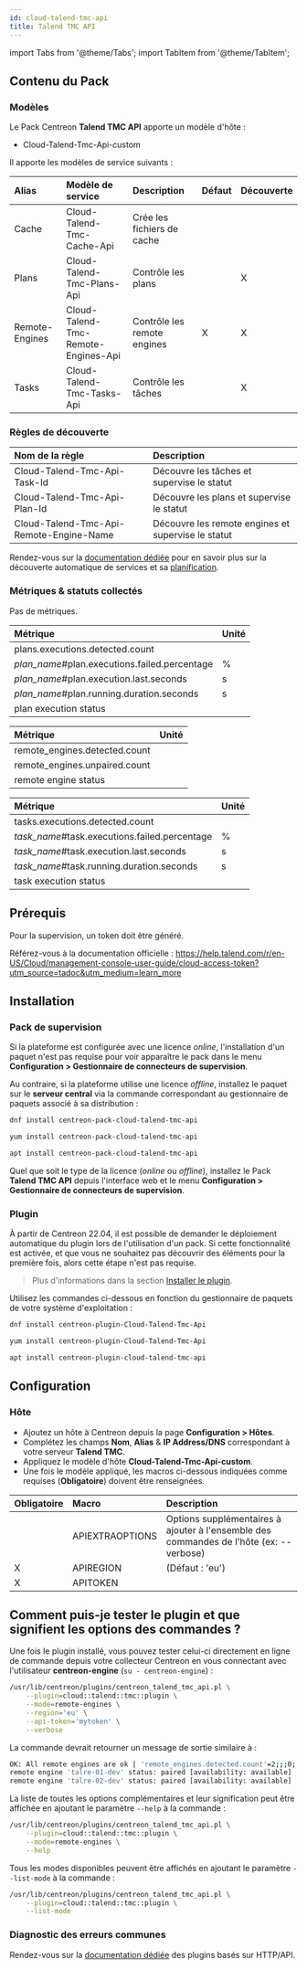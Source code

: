 ```yaml
---
id: cloud-talend-tmc-api
title: Talend TMC API
---
```

import Tabs from '@theme/Tabs';
import TabItem from '@theme/TabItem';

## Contenu du Pack

### Modèles

Le Pack Centreon **Talend TMC API** apporte un modèle d'hôte :

* Cloud-Talend-Tmc-Api-custom

Il apporte les modèles de service suivants :

| Alias          | Modèle de service                   | Description                 | Défaut | Découverte |
|:---------------|:------------------------------------|:----------------------------|:-------|:-----------|
| Cache          | Cloud-Talend-Tmc-Cache-Api          | Crée les fichiers de cache  |        |            |
| Plans          | Cloud-Talend-Tmc-Plans-Api          | Contrôle les plans          |        | X          |
| Remote-Engines | Cloud-Talend-Tmc-Remote-Engines-Api | Contrôle les remote engines | X      | X          |
| Tasks          | Cloud-Talend-Tmc-Tasks-Api          | Contrôle les tâches         |        | X          |

### Règles de découverte

| Nom de la règle                         | Description                                        |
|:----------------------------------------|:---------------------------------------------------|
| Cloud-Talend-Tmc-Api-Task-Id            | Découvre les tâches et supervise le statut         |
| Cloud-Talend-Tmc-Api-Plan-Id            | Découvre les plans et supervise le statut          |
| Cloud-Talend-Tmc-Api-Remote-Engine-Name | Découvre les remote engines et supervise le statut |

Rendez-vous sur la [documentation dédiée](/docs/monitoring/discovery/services-discovery)
pour en savoir plus sur la découverte automatique de services et sa [planification](/docs/monitoring/discovery/services-discovery/#règles-de-découverte).

### Métriques & statuts collectés

<Tabs groupId="sync">
<TabItem value="Cache" label="Cache">

Pas de métriques.

</TabItem>
<TabItem value="Plans" label="Plans">

| Métrique                                      | Unité |
|:----------------------------------------------|:------|
| plans.executions.detected.count               |       |
| *plan_name*#plan.executions.failed.percentage | %     |
| *plan_name*#plan.execution.last.seconds       | s     |
| *plan_name*#plan.running.duration.seconds     | s     |
| plan execution status                         |       |

</TabItem>
<TabItem value="Remote-Engines" label="Remote-Engines">

| Métrique                      | Unité |
|:------------------------------|:------|
| remote_engines.detected.count |       |
| remote_engines.unpaired.count |       |
| remote engine status          |       |

</TabItem>
<TabItem value="Tasks" label="Tasks">

| Métrique                                      | Unité |
|:----------------------------------------------|:------|
| tasks.executions.detected.count               |       |
| *task_name*#task.executions.failed.percentage | %     |
| *task_name*#task.execution.last.seconds       | s     |
| *task_name*#task.running.duration.seconds     | s     |
| task execution status                         |       |

</TabItem>
</Tabs>

## Prérequis

Pour la supervision, un token doit être généré.

Référez-vous à la documentation officielle : https://help.talend.com/r/en-US/Cloud/management-console-user-guide/cloud-access-token?utm_source=tadoc&utm_medium=learn_more

## Installation

### Pack de supervision

Si la plateforme est configurée avec une licence *online*, l'installation d'un paquet
n'est pas requise pour voir apparaître le pack dans le menu **Configuration > Gestionnaire de connecteurs de supervision**.

Au contraire, si la plateforme utilise une licence *offline*, installez le paquet
sur le **serveur central** via la commande correspondant au gestionnaire de paquets
associé à sa distribution :

<Tabs groupId="sync">
<TabItem value="Alma / RHEL / Oracle Linux 8" label="Alma / RHEL / Oracle Linux 8">

```bash
dnf install centreon-pack-cloud-talend-tmc-api
```

</TabItem>
<TabItem value="CentOS 7" label="CentOS 7">

```bash
yum install centreon-pack-cloud-talend-tmc-api
```

</TabItem>
<TabItem value="Debian 11" label="Debian 11">

```bash
apt install centreon-pack-cloud-talend-tmc-api
```

</TabItem>
</Tabs>

Quel que soit le type de la licence (*online* ou *offline*), installez le Pack **Talend TMC API**
depuis l'interface web et le menu **Configuration > Gestionnaire de connecteurs de supervision**.

### Plugin

À partir de Centreon 22.04, il est possible de demander le déploiement automatique
du plugin lors de l'utilisation d'un pack. Si cette fonctionnalité est activée, et
que vous ne souhaitez pas découvrir des éléments pour la première fois, alors cette
étape n'est pas requise.

> Plus d'informations dans la section [Installer le plugin](/docs/monitoring/pluginpacks/#installer-le-plugin).

Utilisez les commandes ci-dessous en fonction du gestionnaire de paquets de votre système d'exploitation :

<Tabs groupId="sync">
<TabItem value="Alma / RHEL / Oracle Linux 8" label="Alma / RHEL / Oracle Linux 8">

```bash
dnf install centreon-plugin-Cloud-Talend-Tmc-Api
```

</TabItem>
<TabItem value="CentOS 7" label="CentOS 7">

```bash
yum install centreon-plugin-Cloud-Talend-Tmc-Api
```

</TabItem>
<TabItem value="Debian 11" label="Debian 11">

```bash
apt install centreon-plugin-cloud-talend-tmc-api
```

</TabItem>
</Tabs>

## Configuration

### Hôte

* Ajoutez un hôte à Centreon depuis la page **Configuration > Hôtes**.
* Complétez les champs **Nom**, **Alias** & **IP Address/DNS** correspondant à votre serveur **Talend TMC**.
* Appliquez le modèle d'hôte **Cloud-Talend-Tmc-Api-custom**.
* Une fois le modèle appliqué, les macros ci-dessous indiquées comme requises (**Obligatoire**) doivent être renseignées.

| Obligatoire | Macro           | Description                                                                            |
|:------------|:----------------|:---------------------------------------------------------------------------------------|
|             | APIEXTRAOPTIONS | Options supplémentaires à ajouter à l'ensemble des commandes de l'hôte (ex: --verbose) |
| X           | APIREGION       | (Défaut : 'eu')                                                                        |
| X           | APITOKEN        |                                                                                        |

## Comment puis-je tester le plugin et que signifient les options des commandes ?

Une fois le plugin installé, vous pouvez tester celui-ci directement en ligne
de commande depuis votre collecteur Centreon en vous connectant avec
l'utilisateur **centreon-engine** (`su - centreon-engine`) :

```bash
/usr/lib/centreon/plugins/centreon_talend_tmc_api.pl \
    --plugin=cloud::talend::tmc::plugin \
    --mode=remote-engines \
    --region='eu' \
    --api-token='mytoken' \
    --verbose
```

La commande devrait retourner un message de sortie similaire à :

```bash
OK: All remote engines are ok | 'remote_engines.detected.count'=2;;;0; 'remote_engines.unpaired.count'=0;;;0;2
remote engine 'talre-01-dev' status: paired [availability: available]
remote engine 'talre-02-dev' status: paired [availability: available]
```

La liste de toutes les options complémentaires et leur signification peut être
affichée en ajoutant le paramètre `--help` à la commande :

```bash
/usr/lib/centreon/plugins/centreon_talend_tmc_api.pl \
    --plugin=cloud::talend::tmc::plugin \
    --mode=remote-engines \
    --help
```

Tous les modes disponibles peuvent être affichés en ajoutant le paramètre
`--list-mode` à la commande :

```bash
/usr/lib/centreon/plugins/centreon_talend_tmc_api.pl \
    --plugin=cloud::talend::tmc::plugin \
    --list-mode
```

### Diagnostic des erreurs communes

Rendez-vous sur la [documentation dédiée](../getting-started/how-to-guides/troubleshooting-plugins.md#http-and-api-checks)
des plugins basés sur HTTP/API.
